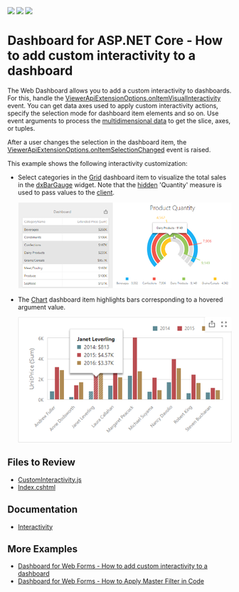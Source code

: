 <!-- default badges list -->
![](https://img.shields.io/endpoint?url=https://codecentral.devexpress.com/api/v1/VersionRange/537439231/22.1.5%2B)
[![](https://img.shields.io/badge/Open_in_DevExpress_Support_Center-FF7200?style=flat-square&logo=DevExpress&logoColor=white)](https://supportcenter.devexpress.com/ticket/details/T1117602)
[![](https://img.shields.io/badge/📖_How_to_use_DevExpress_Examples-e9f6fc?style=flat-square)](https://docs.devexpress.com/GeneralInformation/403183)
<!-- default badges end -->
# Dashboard for ASP.NET Core - How to add custom interactivity to a dashboard

The Web Dashboard allows you to add a custom interactivity to dashboards. For this, handle the [ViewerApiExtensionOptions.onItemVisualInteractivity](https://docs.devexpress.com/Dashboard/js-DevExpress.Dashboard.ViewerApiExtensionOptions?p=netframework#js_devexpress_dashboard_viewerapiextensionoptions_onitemvisualinteractivity) event. You can get data axes used to apply custom interactivity actions, specify the selection mode for dashboard item elements and so on. Use event arguments to process the [multidimensional data](https://docs.devexpress.com/Dashboard/403003/web-dashboard/dashboard-control-for-javascript-applications-jquery-knockout-etc/obtain-underlying-and-displayed-data) to get the slice, axes, or tuples.

After a user changes the selection in the dashboard item, the [ViewerApiExtensionOptions.onItemSelectionChanged](https://docs.devexpress.com/Dashboard/js-DevExpress.Dashboard.ViewerApiExtensionOptions#js_devexpress_dashboard_viewerapiextensionoptions_onitemselectionchanged) event is raised.

This example shows the following interactivity customization:

- Select categories in the [Grid](https://docs.devexpress.com/Dashboard/117161/web-dashboard/create-dashboards-on-the-web/dashboard-item-settings/grid) dashboard item to visualize the total sales in the [dxBarGauge](https://js.devexpress.com/Documentation/ApiReference/UI_Components/dxBarGauge/) widget. Note that the [hidden](https://docs.devexpress.com/Dashboard/117064/web-dashboard/create-dashboards-on-the-web/binding-dashboard-items-to-data/hidden-data-items) 'Quantity' measure is used to pass values to the [client](https://docs.devexpress.com/Dashboard/116302/web-dashboard/aspnet-web-forms-dashboard-control/client-side-api-overview).

  ![](img/grid-dxbargauge-selection.png)
  
- The [Chart](https://docs.devexpress.com/Dashboard/117159/web-dashboard/create-dashboards-on-the-web/dashboard-item-settings/chart) dashboard item highlights bars corresponding to a hovered argument value.
  
  ![](img/chart-highlight-selection.png)

## Files to Review

* [CustomInteractivity.js](./CS/AspNetCoreDashboard_CustomInteractivity/wwwroot/js/CustomInteractivity.js)
* [Index.cshtml](./CS/AspNetCoreDashboard_CustomInteractivity/Pages/Index.cshtml) 

## Documentation

- [Interactivity](https://docs.devexpress.com/Dashboard/116985/web-dashboard/create-dashboards-on-the-web/interactivity)

## More Examples

- [Dashboard for Web Forms - How to add custom interactivity to a dashboard](https://github.com/DevExpress-Examples/web-forms-dashboard-custom-interactivity)
- [Dashboard for Web Forms - How to Apply Master Filter in Code](https://github.com/DevExpress-Examples/asp-net-web-forms-dashboard-apply-master-filter-in-code)
